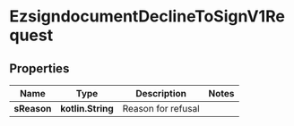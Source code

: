 
# EzsigndocumentDeclineToSignV1Request

## Properties
Name | Type | Description | Notes
------------ | ------------- | ------------- | -------------
**sReason** | **kotlin.String** | Reason for refusal | 



